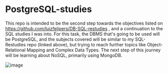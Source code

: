 # PostgreSQL-studies

This repo is intended to be the second step towards the objectives listed on https://github.com/luizfelipers/DB-SQL-restudies , and a continuation to the SQL studies I was into.
For this task, the DBMS that's going to be used will be PostgreSQL, and the subjects covered will be similar to my SQL-Restudies repo (linked above), but trying to reach further topics like Object-Relational Mapping and Complex Data Types. The next step of this journey will be learning about NoSQL, primarily using MongoDB.


![image](https://user-images.githubusercontent.com/26651389/109493931-f1197980-7a6b-11eb-83e8-817b4f237e3b.png)
